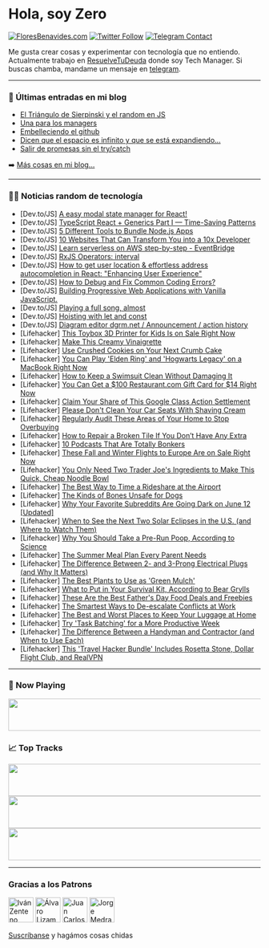 # Hola, soy Zero

[![FloresBenavides.com](https://img.shields.io/website?down_message=oops&label=MiBlog&style=for-the-badge&up_message=online&url=https%3A%2F%2Ffloresbenavides.com)](https://floresbenavides.com) [![Twitter Follow](https://img.shields.io/twitter/follow/ZeroDragon?color=%231DA1F2&label=Follow&logo=twitter&logoColor=ffffff&style=for-the-badge)](https://twitter.com/zerodragon) [![Telegram Contact](https://img.shields.io/badge/escr%C3%ADbeme-ZeroDragon-%2326A5E4?style=for-the-badge&logo=telegram)](https://t.me/zerodragon)

Me gusta crear cosas y experimentar con tecnología que no entiendo.
Actualmente trabajo en [ResuelveTuDeuda](http://github.com/resuelve) donde soy Tech Manager.
Si buscas chamba, mandame un mensaje en [telegram](https://t.me/zerodragon).

---

### 📕 Últimas entradas en mi blog
<!-- BLOG-POST-LIST:START -->
- [El Triángulo de Sierpinski y el random en JS](https://floresbenavides.com/el-triangulo-de-sierpinski-y-el-random-en-js/)
- [Una para los managers](https://floresbenavides.com/una-para-los-managers/)
- [Embelleciendo el github](https://floresbenavides.com/embelleciendo-el-github/)
- [Dicen que el espacio es infinito y que se está expandiendo…](https://floresbenavides.com/dicen-que-el-espacio-es-infinito-y-que-se-esta-expandiendo/)
- [Salir de promesas sin el try/catch](https://floresbenavides.com/salir-de-promesas-sin-el-try-catch/)
<!-- BLOG-POST-LIST:END -->

➡️ [Más cosas en mi blog...](https://floresbenavides.com)

---

### 👨‍💻 Noticias random de tecnología
<!-- TECH-POSTS:START -->
- [Dev.to/JS] [A easy modal state manager for React!](https://dev.to/raotaohub/a-easy-modal-state-manager-for-react-1b8a)
- [Dev.to/JS] [TypeScript React + Generics Part I — Time-Saving Patterns](https://dev.to/asross311/typescript-react-generics-part-i-time-saving-patterns-4c5b)
- [Dev.to/JS] [5 Different Tools to Bundle Node.js Apps](https://dev.to/amplication/5-different-tools-to-bundle-nodejs-apps-59lg)
- [Dev.to/JS] [10 Websites That Can Transform You into a 10x Developer](https://dev.to/vedvyas/10-websites-that-can-transform-you-into-a-10x-developer-1g8a)
- [Dev.to/JS] [Learn serverless on AWS step-by-step - EventBridge](https://dev.to/kumo/learn-serverless-on-aws-step-by-step-eventbridge-27aa)
- [Dev.to/JS] [RxJS Operators: interval](https://dev.to/drownedintech/rxjs-operators-interval-j5l)
- [Dev.to/JS] [How to get user location &amp; effortless address autocompletion in React: &quot;Enhancing User Experience&quot;](https://dev.to/demawo/how-to-get-user-location-effortless-address-autocompletion-in-react-enhancing-user-experience-595n)
- [Dev.to/JS] [How to Debug and Fix Common Coding Errors?](https://dev.to/bindupatidar/how-to-debug-and-fix-common-coding-errors-5cl9)
- [Dev.to/JS] [Building Progressive Web Applications with Vanilla JavaScript.](https://dev.to/onwuemene/building-progressive-web-applications-with-vanilla-javascript-4733)
- [Dev.to/JS] [Playing a full song, almost](https://dev.to/atornblad/playing-a-full-song-almost-48k)
- [Dev.to/JS] [Hoisting with let and const](https://dev.to/indracit/hoisting-with-let-and-const-1pi4)
- [Dev.to/JS] [Diagram editor dgrm.net / Announcement / action history](https://dev.to/alexboyko/diagram-editor-dgrmnet-announcement-action-history-1lep)
- [Lifehacker] [This Toybox 3D Printer for Kids Is on Sale Right Now](https://lifehacker.com/this-toybox-3d-printer-for-kids-is-on-sale-right-now-1850509018)
- [Lifehacker] [Make This Creamy Vinaigrette](https://lifehacker.com/make-this-creamy-vinaigrette-1850530811)
- [Lifehacker] [Use Crushed Cookies on Your Next Crumb Cake](https://lifehacker.com/use-crushed-cookies-on-your-next-crumb-cake-1850530134)
- [Lifehacker] [You Can Play &#39;Elden Ring&#39; and &#39;Hogwarts Legacy&#39; on a MacBook Right Now](https://lifehacker.com/you-can-play-windows-games-on-apple-silicon-right-now-1850530163)
- [Lifehacker] [How to Keep a Swimsuit Clean Without Damaging It](https://lifehacker.com/how-to-keep-a-swimsuit-clean-without-damaging-it-1850530365)
- [Lifehacker] [You Can Get a $100 Restaurant.com Gift Card for $14 Right Now](https://lifehacker.com/you-can-get-a-100-restaurant-com-gift-card-for-14-rig-1850509027)
- [Lifehacker] [Claim Your Share of This Google Class Action Settlement](https://lifehacker.com/claim-your-share-of-this-google-class-action-settlement-1850529925)
- [Lifehacker] [Please Don&#39;t Clean Your Car Seats With Shaving Cream](https://lifehacker.com/please-dont-clean-your-car-seats-with-shaving-cream-1850529912)
- [Lifehacker] [Regularly Audit These Areas of Your Home to Stop Overbuying](https://lifehacker.com/regularly-audit-these-areas-of-your-home-to-stop-overbu-1850529816)
- [Lifehacker] [How to Repair a Broken Tile If You Don’t Have Any Extra](https://lifehacker.com/how-to-repair-a-broken-tile-if-you-don-t-have-any-extra-1850529510)
- [Lifehacker] [10 Podcasts That Are Totally Bonkers](https://lifehacker.com/10-podcasts-that-are-totally-bonkers-1850526172)
- [Lifehacker] [These Fall and Winter Flights to Europe Are on Sale Right Now](https://lifehacker.com/these-fall-and-winter-flights-to-europe-are-on-sale-rig-1850529083)
- [Lifehacker] [You Only Need Two Trader Joe&#39;s Ingredients to Make This Quick, Cheap Noodle Bowl](https://lifehacker.com/you-only-need-two-trader-joes-ingredients-to-make-this-1850524888)
- [Lifehacker] [The Best Way to Time a Rideshare at the Airport](https://lifehacker.com/the-best-way-to-time-a-rideshare-at-the-airport-1850527909)
- [Lifehacker] [The Kinds of Bones Unsafe for Dogs](https://lifehacker.com/the-kinds-of-bones-unsafe-for-dogs-1850524517)
- [Lifehacker] [Why Your Favorite Subreddits Are Going Dark on June 12 [Updated]](https://lifehacker.com/why-your-favorite-subreddits-are-going-dark-on-june-12-1850521188)
- [Lifehacker] [When to See the Next Two Solar Eclipses in the U.S. &lpar;and Where to Watch Them&rpar;](https://lifehacker.com/when-to-see-the-next-two-solar-eclipses-in-the-u-s-an-1850524106)
- [Lifehacker] [Why You Should Take a Pre-Run Poop, According to Science](https://lifehacker.com/why-you-should-take-a-pre-run-poop-according-to-scienc-1850523410)
- [Lifehacker] [The Summer Meal Plan Every Parent Needs](https://lifehacker.com/the-summer-meal-plan-every-parent-needs-1850522999)
- [Lifehacker] [The Difference Between 2- and 3-Prong Electrical Plugs &lpar;and Why It Matters&rpar;](https://lifehacker.com/the-difference-between-2-and-3-prong-electrical-plugs-1850523488)
- [Lifehacker] [The Best Plants to Use as &#39;Green Mulch&#39;](https://lifehacker.com/the-best-plants-to-use-as-green-mulch-1850523468)
- [Lifehacker] [What to Put in Your Survival Kit, According to Bear Grylls](https://lifehacker.com/what-to-put-in-your-survival-kit-according-to-bear-gry-1850523514)
- [Lifehacker] [These Are the Best Father&#39;s Day Food Deals and Freebies](https://lifehacker.com/these-are-the-best-fathers-day-food-deals-and-freebies-1850523613)
- [Lifehacker] [The Smartest Ways to De-escalate Conflicts at Work](https://lifehacker.com/the-smartest-ways-to-de-escalate-conflicts-at-work-1850523609)
- [Lifehacker] [The Best and Worst Places to Keep Your Luggage at Home](https://lifehacker.com/the-best-and-worst-places-to-keep-your-luggage-at-home-1850523598)
- [Lifehacker] [Try &#39;Task Batching&#39; for a More Productive Week](https://lifehacker.com/try-task-batching-for-a-more-productive-week-1850523035)
- [Lifehacker] [The Difference Between a Handyman and Contractor &lpar;and When to Use Each&rpar;](https://lifehacker.com/the-difference-between-a-handyman-and-contractor-and-w-1850523149)
- [Lifehacker] [This &#39;Travel Hacker Bundle&#39; Includes Rosetta Stone, Dollar Flight Club, and RealVPN](https://lifehacker.com/this-travel-hacker-bundle-includes-rosetta-stone-dolla-1850509006)<!-- TECH-POSTS:END -->

---

### 🎵 Now Playing
<a href="https://spotify-now-playing-dun.vercel.app/now-playing?open"><img src="https://spotify-now-playing-dun.vercel.app/now-playing" width="540" height="64"></a>

### 📈 Top Tracks
<a href="https://spotify-now-playing-dun.vercel.app/top-tracks?i=1&open"><img src="https://spotify-now-playing-dun.vercel.app/top-tracks?i=1" width="540" height="64"></a>
<a href="https://spotify-now-playing-dun.vercel.app/top-tracks?i=2&open"><img src="https://spotify-now-playing-dun.vercel.app/top-tracks?i=2" width="540" height="64"></a>
<a href="https://spotify-now-playing-dun.vercel.app/top-tracks?i=3&open"><img src="https://spotify-now-playing-dun.vercel.app/top-tracks?i=3" width="540" height="64"></a>

---

### Gracias a los Patrons
[<img src="https://avatars.githubusercontent.com/u/243380?v=4" alt="Iván Zenteno" width="50px">](https://github.com/k001) [<img src="https://avatars.githubusercontent.com/u/19955639?v=4" alt="Álvaro Lizama" width="50px">](https://github.com/alvarolizama) [<img src="https://avatars.githubusercontent.com/u/2718753?v=4" alt="Juan Carlos Ruiz" width="50px">](https://github.com/JuanCrg90) [<img src="https://avatars.githubusercontent.com/u/37025?v=4" alt="Jorge Medrano" width="50px">](https://github.com/h1pp1e) 

[Suscríbanse](https://www.patreon.com/zerodragon) y hagámos cosas chidas
